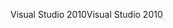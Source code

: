 <span data-ttu-id="cf0ba-101">Visual Studio 2010</span><span class="sxs-lookup"><span data-stu-id="cf0ba-101">Visual Studio 2010</span></span>